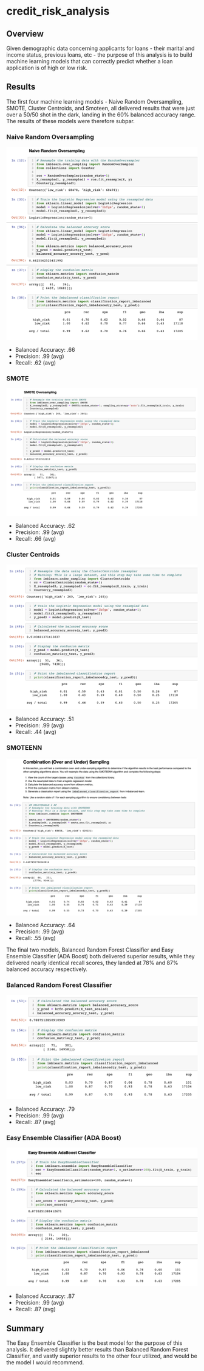 # credit_risk_analysis

## Overview
Given demographic data concerning applicants for loans - their marital and income status, previous loans, etc - the purpose of this analysis is to build machine learning models that can correctly predict whether a loan application is of high or low risk.

## Results
The first four machine learning models - Naive Random Oversampling, SMOTE, Cluster Centroids, and Smoteen, all delivered results that were just over a 50/50 shot in the dark, landing in the 60% balanced accuracy range. The results of these models were therefore subpar.

### Naive Random Oversampling

![Deliverable_1.1_Screenshot](https://github.com/heartgears/credit_risk_analysis/blob/main/Challenge/Screenshots/Naive_Random_Oversampling.png)

* Balanced Accuracy: .66
* Precision: .99 (avg)
* Recall: .62 (avg)

### SMOTE

![Deliverable_1.2_Screenshot](https://github.com/heartgears/credit_risk_analysis/blob/main/Challenge/Screenshots/SMOTE_Oversampling.png)

* Balanced Accuracy: .62
* Precision: .99 (avg)
* Recall: .66 (avg)

### Cluster Centroids

![Deliverable_1.3_Screenshot](https://github.com/heartgears/credit_risk_analysis/blob/main/Challenge/Screenshots/ClusterCentroids_Results.png)

* Balanced Accuracy: .51
* Precision: .99 (avg)
* Recall: .44 (avg)

### SMOTEENN

![Deliverable_2.1_Screenshot](https://github.com/heartgears/credit_risk_analysis/blob/main/Challenge/Screenshots/SMOTEENN_Results.png)

* Balanced Accuracy: .64
* Precision: .99 (avg)
* Recall: .55 (avg)

The final two models, Balanced Random Forest Classifier and Easy Ensemble Classifier (ADA Boost) both delivered superior results, while they delivered nearly identical recall scores, they landed at 78% and 87% balanced accuracy respectively. 

### Balanced Random Forest Classifier

![Deliverable_3.1_Screenshot](https://github.com/heartgears/credit_risk_analysis/blob/main/Challenge/Screenshots/BRFC_Results.png)

* Balanced Accuracy: .79
* Precision: .99 (avg)
* Recall: .87 (avg)

### Easy Ensemble Classifier (ADA Boost)

![Deliverable_3.2_Screenshot](https://github.com/heartgears/credit_risk_analysis/blob/main/Challenge/Screenshots/EEC_ADABoost_Results.png)

* Balanced Accuracy: .87
* Precision: .99 (avg)
* Recall: .87 (avg)

## Summary

The Easy Ensemble Classifier is the best model for the purpose of this analysis. It delivered slightly better results than Balanced Random Forest Classifier, and vastly superior results to the other four utilized, and would be the model I would recommend.
